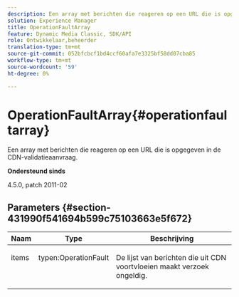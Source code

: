 ```yaml
---
description: Een array met berichten die reageren op een URL die is opgegeven in de CDN-validatieaanvraag.
solution: Experience Manager
title: OperationFaultArray
feature: Dynamic Media Classic, SDK/API
role: Ontwikkelaar,beheerder
translation-type: tm+mt
source-git-commit: 052bfcbcf1bd4ccf60afa7e3325bf58dd07cba85
workflow-type: tm+mt
source-wordcount: '59'
ht-degree: 0%

---
```



# OperationFaultArray{#operationfaultarray}

Een array met berichten die reageren op een URL die is opgegeven in de CDN-validatieaanvraag.

**Ondersteund sinds**

4.5.0, patch 2011-02

## Parameters {#section-431990f541694b599c75103663e5f672}

<table id="table_C8AEAC1759E144499557ECEBDAF740B9"> 
 <thead> 
  <tr> 
   <th class="entry"> <b> Naam</b> </th> 
   <th class="entry"> <b> Type</b> </th> 
   <th class="entry"> <b> Beschrijving</b> </th> 
  </tr> 
 </thead>
 <tbody> 
  <tr valign="top"> 
   <td> <p> <span class="codeph"> <span class="varname"> items</span> </span> </p> </td> 
   <td> <p> <span class="codeph"> typen:OperationFault</span> </p> </td> 
   <td> <p> De lijst van berichten die uit CDN voortvloeien maakt verzoek ongeldig. </p> </td> 
  </tr> 
 </tbody> 
</table>

